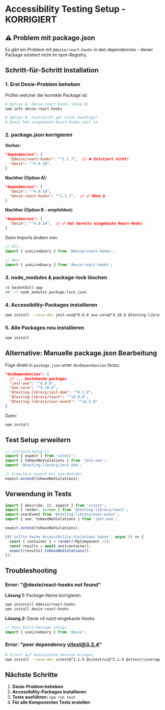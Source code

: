 # Accessibility Testing Setup - KORRIGIERT

## ⚠️ Problem mit package.json

Es gibt ein Problem mit `@dexie/react-hooks` in den dependencies - dieser Package existiert nicht im npm-Registry.

## Schritt-für-Schritt Installation

### 1. Erst Dexie-Problem beheben

Prüfen welcher der korrekte Package ist:
```bash
# Option A: dexie-react-hooks (ohne @)
npm info dexie-react-hooks

# Option B: Vielleicht gar nicht benötigt?
# Dexie hat eingebaute React-Hooks seit v4
```

### 2. package.json korrigieren

**Vorher:**
```json
"dependencies": {
  "@dexie/react-hooks": "^1.1.7",  // ❌ Existiert nicht!
  "dexie": "^4.0.10",
}
```

**Nachher (Option A):**
```json
"dependencies": {
  "dexie": "^4.0.10",
  "dexie-react-hooks": "^1.1.7",  // ✅ Ohne @
}
```

**Nachher (Option B - empfohlen):**
```json
"dependencies": {
  "dexie": "^4.0.10",  // ✅ Hat bereits eingebaute React-Hooks
}
```

Dann Imports ändern von:
```typescript
// Alt:
import { useLiveQuery } from '@dexie/react-hooks';

// Neu:
import { useLiveQuery } from 'dexie-react-hooks';
```

### 3. node_modules & package-lock löschen

```bash
cd basketball-app
rm -rf node_modules package-lock.json
```

### 4. Accessibility-Packages installieren

```bash
npm install --save-dev jest-axe@^8.0.0 axe-core@^4.10.0 @testing-library/jest-dom@^6.1.0
```

### 5. Alle Packages neu installieren

```bash
npm install
```

## Alternative: Manuelle package.json Bearbeitung

Füge direkt in `package.json` unter `devDependencies` hinzu:

```json
"devDependencies": {
  // ... bestehende packages
  "jest-axe": "^8.0.0",
  "axe-core": "^4.10.0",
  "@testing-library/jest-dom": "^6.1.0",
  "@testing-library/react": "^14.0.0",
  "@testing-library/user-event": "^14.5.0"
}
```

Dann:
```bash
npm install
```

## Test Setup erweitern

```typescript
// src/test/setup.ts
import { expect } from 'vitest';
import { toHaveNoViolations } from 'jest-axe';
import '@testing-library/jest-dom';

// Erweitere expect mit axe-Matcher
expect.extend(toHaveNoViolations);
```

## Verwendung in Tests

```typescript
import { describe, it, expect } from 'vitest';
import { render, screen } from '@testing-library/react';
import userEvent from '@testing-library/user-event';
import { axe, toHaveNoViolations } from 'jest-axe';

expect.extend(toHaveNoViolations);

it('sollte keine Accessibility-Violations haben', async () => {
  const { container } = render(<MyComponent />);
  const results = await axe(container);
  expect(results).toHaveNoViolations();
});
```

## Troubleshooting

### Error: "@dexie/react-hooks not found"

**Lösung 1:** Package-Name korrigieren
```bash
npm uninstall @dexie/react-hooks
npm install dexie-react-hooks
```

**Lösung 2:** Dexie v4 nutzt eingebaute Hooks
```typescript
// Kein Extra-Package nötig!
import { useLiveQuery } from 'dexie';
```

### Error: "peer dependency vitest@3.2.4"

```bash
# Vitest auf konsistente Version bringen
npm install --save-dev vitest@^2.1.9 @vitest/ui@^2.1.9 @vitest/coverage-v8@^2.1.9
```

## Nächste Schritte

1. **Dexie-Problem beheben**
2. **Accessibility-Packages installieren**
3. **Tests ausführen:** `npm run test`
4. **Für alle Komponenten Tests erstellen**
